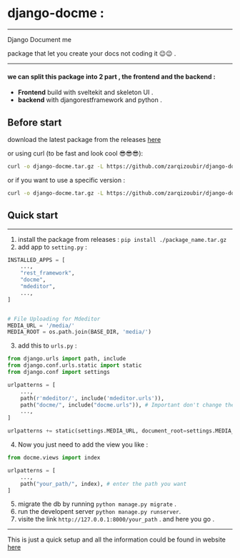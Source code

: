 # django-docme :

---
Django Document me

package that let you create your docs not coding it  😉😉 .

---
#### we can split this package into 2 part , the frontend and the backend :

- **Frontend** build with sveltekit and skeleton UI .
- **backend** with djangorestframework and python .

## Before start

download the latest package from the releases [here](https://github.com/zarqizoubir/django-docme/releases)

or using curl  (to be fast and look cool 😎😎😎):
```bash
curl -o django-docme.tar.gz -L https://github.com/zarqizoubir/django-docme/releases/download/v0.2.0/django-docme-0.2.0.tar.gz
```

or if you want to use a specific version :

```bash
curl -o django-docme.tar.gz -L https://github.com/zarqizoubir/django-docme/releases/download/v0.2.0/django-docme-{version}.tar.gz
```

## Quick start
-----------

1. install the package from releases :
`pip install ./package_name.tar.gz`
2. add app to `setting.py` :
```python
INSTALLED_APPS = [
	...,
	"rest_framework",
	"docme",
	"mdeditor",
	...,
]


# File Uploading for Mdeditor 
MEDIA_URL = '/media/'
MEDIA_ROOT = os.path.join(BASE_DIR, 'media/')

```

3. add this to `urls.py` :

```python
from django.urls import path, include
from django.conf.urls.static import static
from django.conf import settings

urlpatterns = [
	...,
	path(r'mdeditor/', include('mdeditor.urls')),
	path("docme/", include("docme.urls")), # Important don't change the docme/ urls otherwise it's not work .
	...,
]

urlpatterns += static(settings.MEDIA_URL, document_root=settings.MEDIA_ROOT)
```

4. Now you just need to add the view you like :

```python
from docme.views import index

urlpatterns = [
	...,
	path("your_path/", index), # enter the path you want 
]
```

5. migrate the db by running `python manage.py migrate` .
6. run the developent server `python manage.py runserver`.
7. visite the link `http://127.0.0.1:8000/your_path` .
and here you go .

<hr/>

This is just a quick setup and all the information could be found in website [here](https://zarqizoubir.github.io/django-docme)
